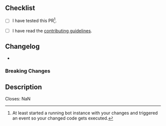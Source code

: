 <!--
  There are several guidelines you should follow in order for your
  Pull Request to be merged and all of them need to be checked 
-->
## Checklist
- [ ] I have tested this PR[^1].
- [ ] I have read the [contributing guidelines](https://github.com/Javacord/Javacord/blob/master/.github/CONTRIBUTING.md).


<!-- 
Write down the changes this PR introduces. 
If there are breaking changes list them separately.
-->
## Changelog
- 

### Breaking Changes


<!-- 
A brief description of what this PR is about if the title is not sufficient
-->
## Description


<!-- Replace "NaN" with an issue number if this is a response to an issue -->
Closes: NaN

[^1]: At least started a running bot instance with your changes and triggered an event so your changed code gets executed.